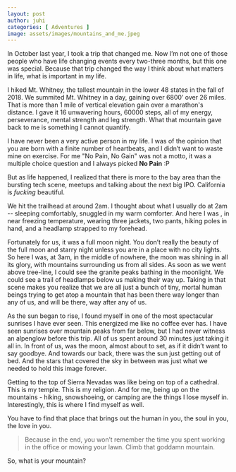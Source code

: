 ```yaml
---
layout: post
author: juhi
categories: [ Adventures ]
image: assets/images/mountains_and_me.jpeg
---
```


In October last year, I took a trip that changed me. Now I’m not one of those people who have life changing events every two-three months, but this one was special. Because that trip changed the way I think about what matters in life, what is important in my life. 

I hiked Mt. Whitney, the tallest mountain in the lower 48 states in the fall of 2018. We summited Mt. Whitney in a day, gaining over 6800’ over 26 miles. That is more than 1 mile of vertical elevation gain over a marathon's distance. I gave it 16 unwavering hours, 60000 steps, all of my energy, perseverance, mental strength and leg strength. What that mountain gave back to me is something I cannot quantify.

I have never been a very active person in my life. I was of the opinion that you are born with a finite number of heartbeats, and I didn’t want to waste mine on exercise. For me "No Pain, No Gain" was not a motto, it was a multiple choice question and I always picked **No Pain** :P

But as life happened, I realized that there is more to the bay area than the bursting tech scene, meetups and talking about the next big IPO. California is *fucking* beautiful. 

We hit the trailhead at around 2am. I thought about what I usually do at 2am --  sleeping comfortably, snuggled in my warm comforter. And here I was , in near freezing temperature, wearing three jackets, two pants, hiking poles in hand, and a headlamp strapped to my forehead. 

Fortunately for us, it was a full moon night. You don’t really the beauty of the full moon and starry night unless you are in a place with no city lights. So here I was, at 3am, in the middle of nowhere, the moon was shining in all its glory, with mountains surrounding us from all sides. As soon as we went above tree-line, I could see the granite peaks bathing in the moonlight. We could see a trail of headlamps below us making their way up. Taking in that scene makes you realize that we are all just a bunch of tiny, mortal human beings trying to get atop a mountain that has been there way longer than any of us, and will be there, way after any of us. 

As the sun began to rise, I found myself in one of the most spectacular sunrises I have ever seen. This energized me like no coffee ever has. I have seen sunrises over mountain peaks from far below, but I had never witness an alpenglow before this trip. All of us spent around 30 minutes just taking it all in. In front of us, was the moon, almost about to set, as if it didn’t want to say goodbye. And towards our back, there was the sun just getting out of bed. And the stars that covered the sky in between was just what we needed to hold this image forever. 

Getting to the top of Sierra Nevadas was like being on top of a cathedral. This is my temple. This is my religion. And for me, being up on the mountains - hiking, snowshoeing, or camping are the things I lose myself in. Interestingly, this is where I find myself as well. 

You have to find that place that brings out the human in you, the soul in you, the love in you.

> Because in the end, you won’t remember the time you spent working in the office or mowing your lawn. Climb that goddamn mountain.

So, what is your mountain?
